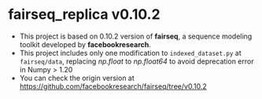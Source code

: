 # fairseq_replica v0.10.2
- This project is based on 0.10.2 version of **fairseq**, a sequence modeling toolkit developed by
**facebookresearch**.
- This project includes only one modification to `indexed_dataset.py` at `fairseq/data`, replacing 
*np.float* to *np.float64* to avoid deprecation error in Numpy > 1.20
- You can check the origin version at https://github.com/facebookresearch/fairseq/tree/v0.10.2

